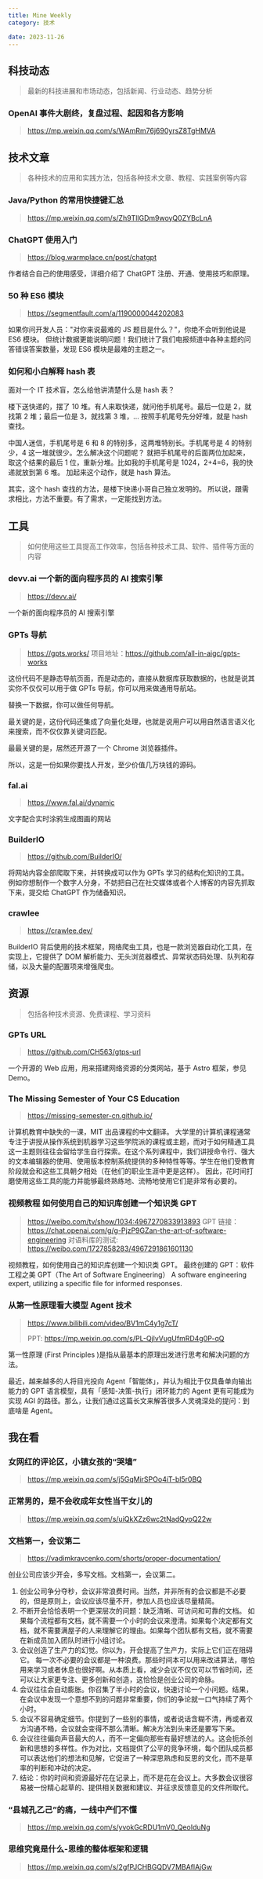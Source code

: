 ```yaml
---
title: Mine Weekly
category: 技术

date: 2023-11-26
---
```


## 科技动态

> 最新的科技进展和市场动态，包括新闻、行业动态、趋势分析

### OpenAI 事件大剧终，复盘过程、起因和各方影响

> https://mp.weixin.qq.com/s/WAmRm76j690yrsZ8TgHMVA

## 技术文章

> 各种技术的应用和实践方法，包括各种技术文章、教程、实践案例等内容

### Java/Python 的常用快捷键汇总

> https://mp.weixin.qq.com/s/Zh9TllGDm9woyQ0ZYBcLnA

### ChatGPT 使用入门

> https://blog.warmplace.cn/post/chatgpt

作者结合自己的使用感受，详细介绍了 ChatGPT 注册、开通、使用技巧和原理。

### 50 种 ES6 模块

> https://segmentfault.com/a/1190000044202083

如果你问开发人员："对你来说最难的 JS 题目是什么？"，你绝不会听到他说是 ES6 模块。
但统计数据更能说明问题！我们统计了我们电报频道中各种主题的问答错误答案数量，发现 ES6 模块是最难的主题之一。

### 如何和小白解释 hash 表

面对一个 IT 技术盲，怎么给他讲清楚什么是 hash 表？

楼下送快递的，摆了 10 堆。有人来取快递，就问他手机尾号。最后一位是 2，就找第 2 堆；最后一位是 3，就找第 3 堆，...
按照手机尾号先分好堆，就是 hash 查找。

中国人迷信，手机尾号是 6 和 8 的特别多，这两堆特别长。手机尾号是 4 的特别少，4 这一堆就很少。怎么解决这个问题呢？
就把手机尾号的后面两位加起来，取这个结果的最后 1 位，重新分堆。比如我的手机尾号是 1024，2+4=6，我的快递就放到第 6 堆。
加起来这个动作，就是 hash 算法。

其实，这个 hash 查找的方法，是楼下快递小哥自己独立发明的。
所以说，跟需求相比，方法不重要。有了需求，一定能找到方法。

## 工具

> 如何使用这些工具提高工作效率，包括各种技术工具、软件、插件等方面的内容

### devv.ai 一个新的面向程序员的 AI 搜索引擎

> https://devv.ai/

一个新的面向程序员的 AI 搜索引擎

### GPTs 导航

> https://gpts.works/
> 项目地址：https://github.com/all-in-aigc/gpts-works

这份代码不是静态导航页面，而是动态的，直接从数据库获取数据的，也就是说其实你不仅仅可以用于做 GPTs 导航，你可以用来做通用导航站。

替换一下数据，你可以做任何导航。

最关键的是，这份代码还集成了向量化处理，也就是说用户可以用自然语言语义化来搜索，而不仅仅靠关键词匹配。

最最关键的是，居然还开源了一个 Chrome 浏览器插件。

所以，这是一份如果你要找人开发，至少价值几万块钱的源码。

### fal.ai

> https://www.fal.ai/dynamic

文字配合实时涂鸦生成图画的网站

### BuilderIO

> https://github.com/BuilderIO/

将网站内容全部爬取下来，并转换成可以作为 GPTs 学习的结构化知识的工具。例如你想制作一个数字人分身，不妨把自己在社交媒体或者个人博客的内容先抓取下来，提交给 ChatGPT 作为储备知识。

### crawlee

> https://crawlee.dev/

BuilderIO 背后使用的技术框架，网络爬虫工具，也是一款浏览器自动化工具，在实现上，它提供了 DOM 解析能力、无头浏览器模式、异常状态码处理、队列和存储，以及大量的配置项来增强爬虫。

## 资源

> 包括各种技术资源、免费课程、学习资料

### GPTs URL

> https://github.com/CH563/gtps-url

一个开源的 Web 应用，用来搭建网络资源的分类网站，基于 Astro 框架，参见 Demo。

### The Missing Semester of Your CS Education

> https://missing-semester-cn.github.io/

计算机教育中缺失的一课，MIT 出品课程的中文翻译。
大学里的计算机课程通常专注于讲授从操作系统到机器学习这些学院派的课程或主题，而对于如何精通工具这一主题则往往会留给学生自行探索。在这个系列课程中，我们讲授命令行、强大的文本编辑器的使用、使用版本控制系统提供的多种特性等等。学生在他们受教育阶段就会和这些工具朝夕相处（在他们的职业生涯中更是这样）。 因此，花时间打磨使用这些工具的能力并能够最终熟练地、流畅地使用它们是非常有必要的。

### 视频教程 如何使用自己的知识库创建一个知识类 GPT

> https://weibo.com/tv/show/1034:4967270833913893
> GPT 链接：https://chat.openai.com/g/g-PjzP9GZan-the-art-of-software-engineering
> 对语料库的测试: https://weibo.com/1727858283/4967291861601130

视频教程，如何使用自己的知识库创建一个知识类 GPT。 最终创建的 GPT：软件工程之美 GPT（The Art of Software Engineering） A software engineering expert, utilizing a specific file for informed responses.

### 从第一性原理看大模型 Agent 技术

> https://www.bilibili.com/video/BV1mC4y1g7cT/
>
> PPT: https://mp.weixin.qq.com/s/PL-QjlvVugUfmRD4g0P-qQ

第一性原理 (First Principles )是指从最基本的原理出发进行思考和解决问题的方法。

最近，越来越多的人将目光投向 Agent「智能体」，并认为相比于仅具备单向输出能力的 GPT 语言模型，具有「感知-决策-执行」闭环能力的 Agent 更有可能成为实现 AGI 的路径。那么，让我们通过这篇长文来解答很多人灵魂深处的提问：到底啥是 Agent。

## 我在看

### 女网红的评论区，小镇女孩的“哭墙”

> https://mp.weixin.qq.com/s/j5GqMirSPOo4iT-bl5r0BQ

### 正常男的，是不会收成年女性当干女儿的

> https://mp.weixin.qq.com/s/uiQkXZz6wc2tNadQyoQ22w

### 文档第一，会议第二

> https://vadimkravcenko.com/shorts/proper-documentation/

创业公司应该少开会，多写文档。文档第一，会议第二。

1. 创业公司争分夺秒，会议非常浪费时间。当然，并非所有的会议都是不必要的，但是原则上，会议应该尽量不开，参加人员也应该尽量精简。
2. 不断开会恰恰表明一个更深层次的问题：缺乏清晰、可访问和可靠的文档。
   如果每个流程都有文档，就不需要一个小时的会议来澄清。如果每个决定都有文档，就不需要满屋子的人来理解它的理由。如果每个团队都有文档，就不需要在新成员加入团队时进行小组讨论。
3. 会议创造了生产力的幻觉。你以为，开会提高了生产力，实际上它们正在阻碍它。
   每一次不必要的会议都是一种浪费。那些时间本可以用来改进算法，哪怕用来学习或者休息也很好啊。从本质上看，减少会议不仅仅可以节省时间，还可以让大家更专注、更多创新和创造，这恰恰是创业公司的命脉。
4. 会议往往会自动膨胀。你召集了半小时的会议，快速讨论一个小问题。结果，在会议中发现一个意想不到的问题非常重要，你们的争论就一口气持续了两个小时。
5. 会议不容易确定细节。你提到了一些别的事情，或者说话含糊不清，再或者双方沟通不畅，会议就会变得不那么清晰。解决方法到头来还是要写下来。
6. 会议往往偏向声音最大的人，而不一定偏向那些有最好想法的人。这会扼杀创新和思想的多样性。作为对比，文档提供了公平的竞争环境，每个团队成员都可以表达他们的想法和见解，它促进了一种深思熟虑和反思的文化，而不是草率的判断和冲动的决定。
7. 结论：你的时间和资源最好花在记录上，而不是花在会议上。大多数会议很容易被一份精心起草的、提供相关数据和建议、并征求反馈意见的文件所取代。

### “县城孔乙己”的痛，一线中产们不懂

> https://mp.weixin.qq.com/s/yvokGcRDU1mV0_QeoIduNg

### 思维究竟是什么-思维的整体框架和逻辑

> https://mp.weixin.qq.com/s/2gfPJCHBGQDV7MBAflAjGw

